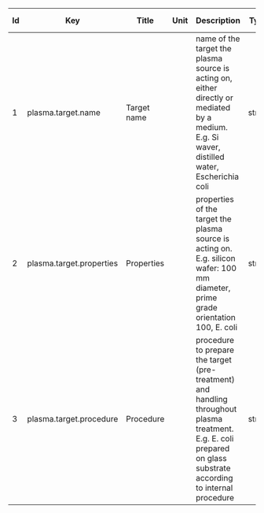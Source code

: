 |Id  | Key  | Title                     | Unit| Description                    | Type | Occ | Allowed values |
|---- | ---- | ------------------------- | ----| ------------------------------ | ---- | ----| -------------- |
| 1 | plasma.target.name | Target name  |  | name of the target the plasma source is acting on, either directly or mediated by a medium. E.g. Si waver, distilled water, Escherichia coli | string |1 | |
| 2 | plasma.target.properties | Properties  |  | properties of the target the plasma source is acting on. E.g. silicon wafer: 100 mm diameter, prime grade orientation 100, E. coli | string |1 | |
| 3 | plasma.target.procedure | Procedure |  | procedure to prepare the target (pre-treatment) and handling throughout plasma treatment. E.g. E. coli prepared on glass substrate according to internal procedure | string |1 | |